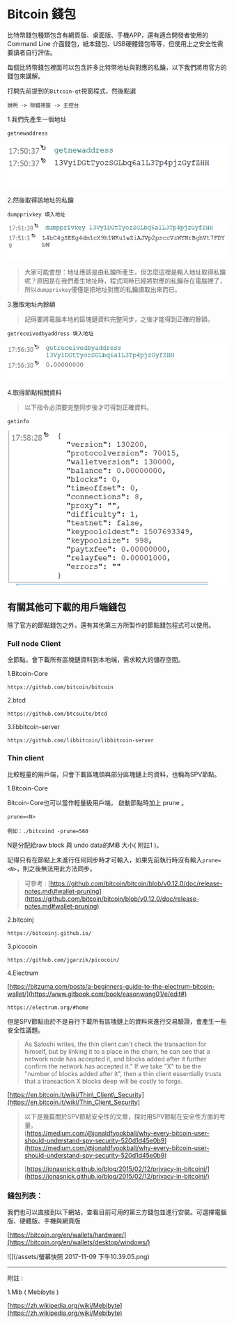# Bitcoin 錢包

比特幣錢包種類包含有網頁版、桌面版、手機APP，還有適合開發者使用的 Command Line 介面錢包，紙本錢包、USB硬體錢包等等，但使用上之安全性需要讀者自行評估。

每個比特幣錢包裡面可以包含許多比特幣地址與對應的私鑰，以下我們將用官方的錢包來講解。

打開先前提到的`Bitcoin-qt`視窗程式，然後點選

```
說明 -> 除錯視窗 -> 主控台
```

1.我們先產生一個地址

```
getnewaddress
```

![](/assets/newadd.png)

2.然後取得該地址的私鑰

```
dumpprivkey 填入地址
```

![](/assets/newadd1.png)

> 大家可能會想：地址應該是由私鑰所產生，但怎麼這裡是輸入地址取得私鑰呢？原因是在我們產生地址時，程式同時已經將對應的私鑰存在電腦裡了，所以`dumpprivkey`僅僅是把地址對應的私鑰讀取出來而已。

3.獲取地址內餘額

> 記得要將電腦本地的區塊鏈資料完整同步，之後才能得到正確的餘額。

```
getreceivedbyaddress 填入地址
```

![](/assets/newadd2.png)

4.取得節點相關資料

> 以下指令必須要完整同步後才可得到正確資料。

```
getinfo
```

![](/assets/newadd3.png)

## 有關其他可下載的用戶端錢包

除了官方的節點錢包之外，還有其他第三方所製作的節點錢包程式可以使用。

### Full node Client

全節點，會下載所有區塊鏈資料到本地端，需求較大的儲存空間。

1.Bitcoin-Core

```
https://github.com/bitcoin/bitcoin
```

2.btcd

```
https://github.com/btcsuite/btcd
```

3.libbitcoin-server

```
https://github.com/libbitcoin/libbitcoin-server
```

### Thin client

比較輕量的用戶端，只會下載區塊頭與部分區塊鏈上的資料，也稱為SPV節點。

1.Bitcoin-Core

Bitcoin-Core也可以當作輕量級用戶端，
啟動節點時加上 prune 。

```
prune=<N>

例如：./bitcoind -prune=560
```

N是分配給raw block 與 undo data的MiB 大小\( 附註1 \)。

記得只有在節點上未進行任何同步時才可輸入，如果先前執行時沒有輸入`prune=<N>`，則之後無法用此方法同步。

> 可參考 : [https://github.com/bitcoin/bitcoin/blob/v0.12.0/doc/release-notes.md\#wallet-pruning](https://github.com/bitcoin/bitcoin/blob/v0.12.0/doc/release-notes.md#wallet-pruning)

2.bitcoinj

```
https://bitcoinj.github.io/
```

3.picocoin

```
https://github.com/jgarzik/picocoin/
```

4.Electrum

[https://bitzuma.com/posts/a-beginners-guide-to-the-electrum-bitcoin-wallet/](https://www.gitbook.com/book/easonwang01/e/edit#)

```
https://electrum.org/#home
```

但是SPV節點由於不是自行下載所有區塊鏈上的資料來進行交易驗證，會產生一些安全性議題。

> As Satoshi writes, the thin client can't check the transaction for himself, but by linking it to a place in the chain, he can see that a network node has accepted it, and blocks added after it further confirm the network has accepted it." If we take "X" to be the "number of blocks added after it", then a thin client essentially trusts that a transaction X blocks deep will be costly to forge.

[https://en.bitcoin.it/wiki/Thin\_Client\_Security](https://en.bitcoin.it/wiki/Thin_Client_Security)

> 以下是幾篇關於SPV節點安全性的文章，探討用SPV節點在安全性方面的考量。  
> [https://medium.com/@jonaldfyookball/why-every-bitcoin-user-should-understand-spv-security-520d1d45e0b9](https://medium.com/@jonaldfyookball/why-every-bitcoin-user-should-understand-spv-security-520d1d45e0b9)
>
> [https://jonasnick.github.io/blog/2015/02/12/privacy-in-bitcoinj/](https://jonasnick.github.io/blog/2015/02/12/privacy-in-bitcoinj/)

### 錢包列表：

我們也可以直接到以下網站，查看目前可用的第三方錢包並進行安裝。可選擇電腦版、硬體版、手機與網頁版

[https://bitcoin.org/en/wallets/hardware/](https://bitcoin.org/en/wallets/desktop/windows/)

![](/assets/螢幕快照 2017-11-09 下午10.39.05.png)

---

附註 :

1.Mib \( Mebibyte \)

[https://zh.wikipedia.org/wiki/Mebibyte](https://zh.wikipedia.org/wiki/Mebibyte)

